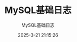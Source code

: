 ---
title: "MySQL基础日志"
subtitle: "MySQL基础日志"
date: 2025-3-21 21:15:26
category:
  - MySQL
tag:
  - MySQL
order: 6
---